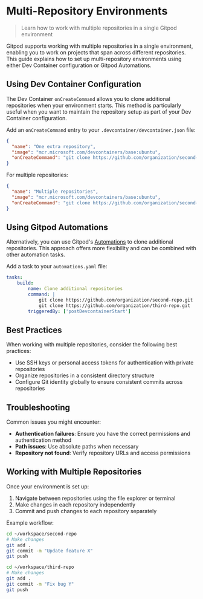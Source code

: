 # Multi-Repository Environments

> Learn how to work with multiple repositories in a single Gitpod environment

Gitpod supports working with multiple repositories in a single environment, enabling you to work on projects that span across different repositories. This guide explains how to set up multi-repository environments using either Dev Container configuration or Gitpod Automations.

## Using Dev Container Configuration

The Dev Container `onCreateCommand` allows you to clone additional repositories when your environment starts. This method is particularly useful when you want to maintain the repository setup as part of your Dev Container configuration.

Add an `onCreateCommand` entry to your `.devcontainer/devcontainer.json` file:

```json
{
  "name": "One extra repository",
  "image": "mcr.microsoft.com/devcontainers/base:ubuntu",
  "onCreateCommand": "git clone https://github.com/organization/second-repo.git"
}
```

For multiple repositories:

```json
{
  "name": "Multiple repositories",
  "image": "mcr.microsoft.com/devcontainers/base:ubuntu",
  "onCreateCommand": "git clone https://github.com/organization/second-repo.git && git clone https://github.com/organization/third-repo.git"
}
```

## Using Gitpod Automations

Alternatively, you can use Gitpod's [Automations](/flex/configuration/automations/overview) to clone additional repositories. This approach offers more flexibility and can be combined with other automation tasks.

Add a task to your `automations.yaml` file:

```yaml
tasks:
    build:
        name: Clone additional repositories
        command: |
            git clone https://github.com/organization/second-repo.git
            git clone https://github.com/organization/third-repo.git
        triggeredBy: ['postDevcontainerStart']
```

## Best Practices

When working with multiple repositories, consider the following best practices:

* Use SSH keys or personal access tokens for authentication with private repositories
* Organize repositories in a consistent directory structure
* Configure Git identity globally to ensure consistent commits across repositories

## Troubleshooting

Common issues you might encounter:

* **Authentication failures**: Ensure you have the correct permissions and authentication method
* **Path issues**: Use absolute paths when necessary
* **Repository not found**: Verify repository URLs and access permissions

## Working with Multiple Repositories

Once your environment is set up:

1. Navigate between repositories using the file explorer or terminal
2. Make changes in each repository independently
3. Commit and push changes to each repository separately

Example workflow:

```bash
cd ~/workspace/second-repo
# Make changes
git add .
git commit -m "Update feature X"
git push

cd ~/workspace/third-repo
# Make changes
git add .
git commit -m "Fix bug Y"
git push
```
